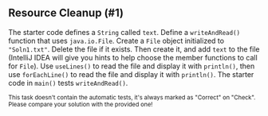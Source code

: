 ## Resource Cleanup (#1)

The starter code defines a `String` called `text`. Define a `writeAndRead()`
function that uses `java.io.File`. Create a `File` object initialized to
`"Soln1.txt"`. Delete the file if it exists. Then create it, and add `text` to
the file (IntelliJ IDEA will give you hints to help choose the member functions
to call for `File`). Use `useLines()` to read the file and display it with
`println()`, then use `forEachLine()` to read the file and display it with
`println()`. The starter code in `main()` tests `writeAndRead()`.

<sub> This task doesn't contain the automatic tests,
it's always marked as "Correct" on "Check".
Please compare your solution with the provided one! </sub>